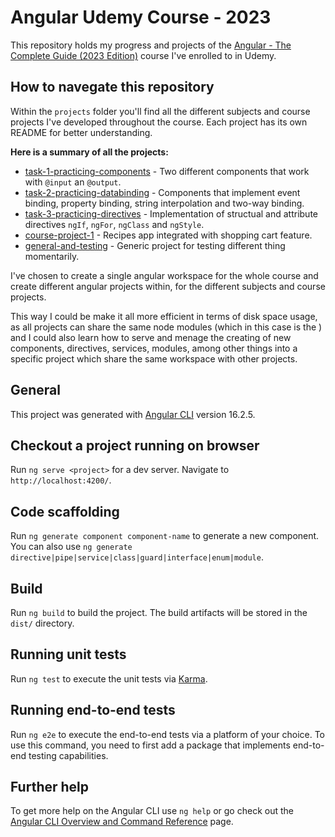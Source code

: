 # Angular Udemy Course - 2023

This repository holds my progress and projects of the [Angular - The Complete Guide \(2023 Edition\)](https://www.udemy.com/share/101WgA/) course I've enrolled to in Udemy.

## How to navegate this repository

Within the `projects` folder you'll find all the different subjects and course projects I've developed throughout the course. Each project has its own README for better understanding.

**Here is a summary of all the projects:**

+ [task-1-practicing-components](https://github.com/gabriel-quintiliano/Angular-Udemy-Course/tree/main/projects/task-1-practicing-components) - Two different components that work with `@input` an `@output`.
+ [task-2-practicing-databinding](https://github.com/gabriel-quintiliano/Angular-Udemy-Course/tree/main/projects/task-2-practicing-databinding) - Components that implement event binding, property binding, string interpolation and two-way binding.
+ [task-3-practicing-directives](https://github.com/gabriel-quintiliano/Angular-Udemy-Course/tree/main/projects/task-3-practicing-directives) - Implementation of structual and attribute directives `ngIf`, `ngFor`, `ngClass` and `ngStyle`.
+ [course-project-1](https://github.com/gabriel-quintiliano/Angular-Udemy-Course/tree/main/projects/course-project-1) - Recipes app integrated with shopping cart feature.
+ [general-and-testing](https://github.com/gabriel-quintiliano/Angular-Udemy-Course/tree/main/projects/general-and-testing) - Generic project for testing different thing momentarily.

I've chosen to create a single angular workspace for the whole course and create different angular projects within, for the different subjects and course projects.

This way I could be make it all more efficient in terms of disk space usage, as all projects can share the same node modules (which in this case is the ) and I could also learn how to serve and menage the creating of new components, directives, services, modules, among other things into a specific project which share the same workspace with other projects.

## General

This project was generated with [Angular CLI](https://github.com/angular/angular-cli) version 16.2.5.

## Checkout a project running on browser

Run `ng serve <project>` for a dev server. Navigate to `http://localhost:4200/`.

## Code scaffolding

Run `ng generate component component-name` to generate a new component. You can also use `ng generate directive|pipe|service|class|guard|interface|enum|module`.

## Build

Run `ng build` to build the project. The build artifacts will be stored in the `dist/` directory.

## Running unit tests

Run `ng test` to execute the unit tests via [Karma](https://karma-runner.github.io).

## Running end-to-end tests

Run `ng e2e` to execute the end-to-end tests via a platform of your choice. To use this command, you need to first add a package that implements end-to-end testing capabilities.

## Further help

To get more help on the Angular CLI use `ng help` or go check out the [Angular CLI Overview and Command Reference](https://angular.io/cli) page.
